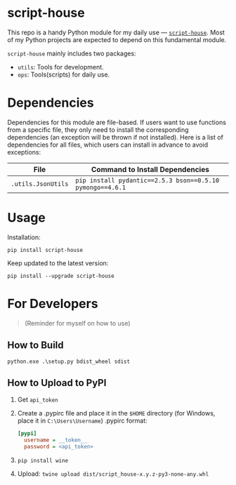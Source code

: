 # script-house


This repo is a handy Python module for my daily use — [`script-house`](https://pypi.org/project/script-house/). Most of my Python projects are expected to depend on this fundamental module.

`script-house` mainly includes two packages:

- `utils`: Tools for development.
- `ops`: Tools(scripts) for daily use.

# Dependencies

Dependencies for this module are file-based. If users want to use functions from a specific file, they only need to install the corresponding dependencies (an exception will be thrown if not installed). Here is a list of dependencies for all files, which users can install in advance to avoid exceptions:

| File                    | Command to Install Dependencies                              |
|--------------------------|-----------------------------------------------------------|
| `.utils.JsonUtils`       | `pip install pydantic==2.5.3 bson==0.5.10 pymongo==4.6.1` |


# Usage

Installation:

```shell
pip install script-house
```

Keep updated to the latest version:

```shell
pip install --upgrade script-house
```

# For Developers

> (Reminder for myself on how to use)

## How to Build

```shell
python.exe .\setup.py bdist_wheel sdist
```

## How to Upload to PyPI

1. Get `api_token`

2. Create a .pypirc file and place it in the `$HOME` directory (for Windows, place it in `C:\Users\Username`)
   .pypirc format:

    ```ini
    [pypi]
      username = __token__
      password = <api_token>
    ```

3. `pip install wine`

4. Upload: `twine upload dist/script_house-x.y.z-py3-none-any.whl`

